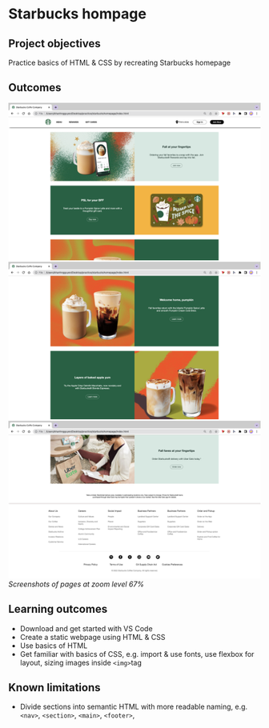 # Starbucks hompage

## Project objectives
Practice basics of HTML & CSS by recreating Starbucks homepage

## Outcomes
![desired outcome](./images/outcome1.png)
![desired outcome](./images/outcome2.png)
![desired outcome](./images/outcome3.png)
*Screenshots of pages at zoom level 67%*

## Learning outcomes
- Download and get started with VS Code
- Create a static webpage using HTML & CSS
- Use basics of HTML
- Get familiar with basics of CSS, e.g. import & use fonts, use flexbox for layout, sizing images inside `<img>`tag

## Known limitations
- Divide sections into semantic HTML with more readable naming, e.g. `<nav>`, `<section>`, `<main>`, `<footer>`, 
